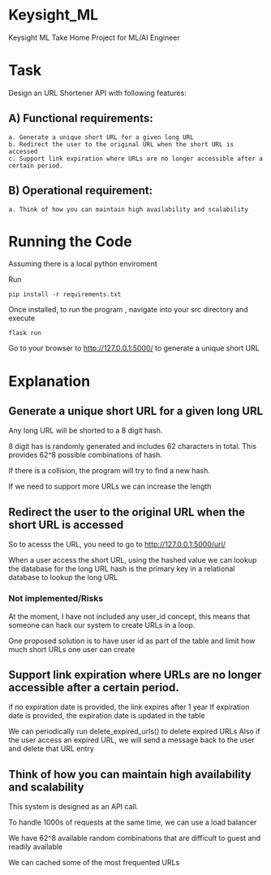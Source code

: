# Keysight_ML
Keysight ML Take Home Project for ML/AI Engineer

# Task

Design an URL Shortener API with following features:
## A) Functional requirements:
    a. Generate a unique short URL for a given long URL
    b. Redirect the user to the original URL when the short URL is accessed
    c. Support link expiration where URLs are no longer accessible after a certain period.

## B) Operational requirement:
    a. Think of how you can maintain high availability and scalability

# Running the Code

Assuming there is a local python enviroment

Run 

    pip install -r requirements.txt 

Once installed, to run the program , navigate into your src directory and execute

    flask run

Go to your browser to 
    http://127.0.0.1:5000/ to generate a unique short URL

# Explanation
## Generate a unique short URL for a given long URL

Any long URL will be shorted to a 8 digit hash.

8 digit has is randomly generated and includes  62 characters in total.
This provides 62^8 possible combinations of hash.

If there is a collision, the program will try to find a new hash.

If we need to support more URLs we can increase the length

##  Redirect the user to the original URL when the short URL is accessed

So to acesss the URL, you need to go to http://127.0.0.1:5000/url/<hash>

When a user access the short URL, using the hashed value we can lookup the database for the long URL
hash is the primary key in a relational database to lookup the long URL

### Not implemented/Risks
At the moment, I have not included any user_id concept, this means that someone can hack our system to create URLs in a loop.

One proposed solution is to have user id as part of the table and limit how much short URLs one user can create

## Support link expiration where URLs are no longer accessible after a certain period.

if no expiration date is provided, the link expires after 1 year
If expiration date is provided, the expiration date is updated in the table

We can periodically run delete_expired_urls() to delete expired URLs
Also if the user access an expired URL, we will send a message back to the user and delete that URL entry

## Think of how you can maintain high availability and scalability
This system is designed as an API call.

To handle 1000s of requests at the same time, we can use a load balancer

We have 62^8 available random combinations that are difficult to guest and readily available

We can cached some of the most frequented URLs 
